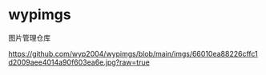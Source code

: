 # wypimgs
图片管理仓库

https://github.com/wyp2004/wypimgs/blob/main/imgs/66010ea88226cffc1d2009aee4014a90f603ea6e.jpg?raw=true
